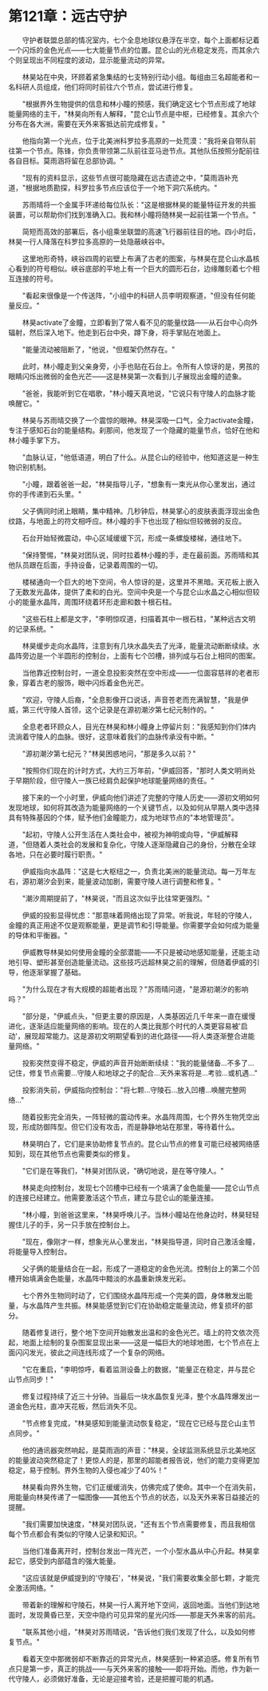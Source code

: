 # 第121章：远古守护

　　守护者联盟总部的情况室内，七个全息地球仪悬浮在半空，每个上面都标记着一个闪烁的金色光点——七大能量节点的位置。昆仑山的光点稳定发亮，而其余六个则呈现出不同程度的波动，显示能量流动的异常。

　　林昊站在中央，环顾着紧急集结的七支特别行动小组。每组由三名超能者和一名科研人员组成，他们将同时前往六个节点，尝试进行修复。

　　"根据界外生物提供的信息和林小瞳的预感，我们确定这七个节点形成了地球能量网络的主干，"林昊向所有人解释，"昆仑山节点是中枢，已经修复。其余六个分布在各大洲，需要在天外来客抵达前完成修复。"

　　他指向第一个光点，位于北美洲科罗拉多高原的一处荒漠："我将亲自带队前往第一个节点。陈锋，你负责带领第二队前往亚马逊节点。其他队伍按照分配前往各自目标。莫雨涵将留在总部协调。"

　　"现有的资料显示，这些节点很可能隐藏在远古遗迹之中，"莫雨涵补充道，"根据地质勘探，科罗拉多节点应该位于一个地下洞穴系统内。"

　　苏雨晴将一个金属手环递给每位队长："这是根据林昊的能量特征开发的共振装置，可以帮助你们找到准确入口。我和林小瞳将随林昊一起前往第一个节点。"

　　简短而高效的部署后，各小组乘坐联盟的高速飞行器前往目的地。四小时后，林昊一行人降落在科罗拉多高原的一处隐蔽峡谷中。

　　这里地形奇特，峡谷四周的岩壁上布满了古老的图案，与林昊在昆仑山水晶核心看到的符号相似。峡谷底部的平地上有一个巨大的圆形石台，边缘雕刻着七个相互连接的符号。

　　"看起来很像是一个传送阵，"小组中的科研人员李明观察道，"但没有任何能量反应。"

　　林昊activate了金瞳，立即看到了常人看不见的能量纹路——从石台中心向外辐射，然后深入地下。他走到石台中央，蹲下身，将手掌贴在地面上。

　　"能量流动被阻断了，"他说，"但框架仍然存在。"

　　此时，林小瞳走到父亲身旁，小手也贴在石台上。令所有人惊讶的是，男孩的眼睛闪烁出微弱的金色光芒——这是林昊第一次看到儿子展现出金瞳的迹象。

　　"爸爸，我能听到它在唱歌，"林小瞳天真地说，"它说只有守陵人的血脉才能唤醒它。"

　　林昊与苏雨晴交换了一个震惊的眼神。林昊深吸一口气，全力activate金瞳，专注于感知石台的能量结构。刹那间，他发现了一个隐藏的能量节点，恰好在他和林小瞳手掌下方。

　　"血脉认证，"他低语道，明白了什么。从昆仑山的经验中，他知道这是一种生物识别机制。

　　"小瞳，跟着爸爸一起，"林昊指导儿子，"想象有一束光从你心里发出，通过你的手传递到石头里。"

　　父子俩同时闭上眼睛，集中精神。几秒钟后，林昊掌心的皮肤表面浮现出金色纹路，与地面上的符文相呼应。林小瞳的手下也出现了相似但较微弱的反应。

　　石台开始轻微震动，中心区域缓缓下沉，形成一条螺旋楼梯，通往地下。

　　"保持警惕，"林昊对团队说，同时拉着林小瞳的手，走在最前面。苏雨晴和其他队员跟在后面，手持设备，记录着周围的一切。

　　楼梯通向一个巨大的地下空间，令人惊讶的是，这里并不黑暗。天花板上嵌入了无数发光晶体，提供了柔和的白光。空间中央是一个与昆仑山水晶之心相似但较小的能量水晶阵，周围环绕着环形走廊和数十根石柱。

　　"这些石柱上都是文字，"李明惊叹道，扫描着其中一根石柱，"某种远古文明的记录系统。"

　　林昊缓步走向水晶阵，注意到有几块水晶失去了光泽，能量流动断断续续。水晶阵旁边是一个半圆形的控制台，上面有七个凹槽，排列成与石台上相同的图案。

　　当他靠近控制台时，一道全息投影突然在空中形成——一位面容慈祥的老者形象，穿着古老的服饰，眼中闪烁着金色光芒。

　　"欢迎，守陵人后裔，"全息影像开口说话，声音苍老而充满智慧，"我是伊威，第三代守陵人首领，这个记录是在源初潮汐第七纪元制作的。"

　　全息老者环顾众人，目光在林昊和林小瞳身上停留片刻："我感知到你们体内流淌着守陵人的血脉。很好，这意味着我们的血脉传承没有中断。"

　　"源初潮汐第七纪元？"林昊困惑地问，"那是多久以前？"

　　"按照你们现在的计时方式，大约三万年前，"伊威回答，"那时人类文明尚处于早期阶段，但守陵人一族已经肩负起保护地球能量网络的责任。"

　　接下来的一个小时里，伊威向他们讲述了完整的守陵人历史——源初文明如何发现地球，如何将其改造为能量网络的一个关键节点，以及如何从早期人类中选择具有特殊基因的个体，赋予他们金瞳能力，成为地球节点的"本地管理员"。

　　"起初，守陵人公开生活在人类社会中，被视为神明或向导，"伊威解释道，"但随着人类社会的发展和复杂化，守陵人逐渐隐藏自己的身份，分散在全球各地，只在必要时履行职责。"

　　伊威指向水晶阵："这是七大枢纽之一，负责北美洲的能量流动。每一万年左右，源初潮汐会到来，能量波动加剧，需要守陵人进行调整和修复。"

　　"潮汐周期提前了，"林昊说，"而且这次似乎比往常更强烈。"

　　伊威的投影显得忧虑："那意味着网络出现了异常。听我说，年轻的守陵人，金瞳的真正用途不仅是观察能量，更是调节和引导能量。你需要学会如何成为能量的导体和平衡器。"

　　伊威教导林昊如何使用金瞳的全部潜能——不只是被动地感知能量，还能主动地引导、塑形甚至创造能量流动。这些技巧远超林昊之前的理解，但随着伊威的引导，他逐渐掌握了基础。

　　"为什么现在才有大规模的超能者出现？"苏雨晴问道，"是源初潮汐的影响吗？"

　　"部分是，"伊威点头，"但更主要的原因是，人类基因近几千年来一直在缓慢进化，逐渐适应能量网络的影响。现在的人类比我那个时代的人类更容易被'启动'，展现超常能力。这是源初文明期望看到的进化路径——将人类逐渐整合进能量网络。"

　　投影突然变得不稳定，伊威的声音开始断断续续："我的能量储备...不多了...记住，修复节点需要...守陵人和地球之子的配合...天外来客将是...考验...或机遇..."

　　投影消失前，伊威指向控制台："将七颗...守陵石...放入凹槽...唤醒完整网络..."

　　随着投影完全消失，一阵轻微的震动传来。水晶阵周围，七个界外生物凭空出现，形成防御阵型。但它们没有攻击，而是静静地站在那里，等待着什么。

　　林昊明白了，它们是来协助修复节点的。昆仑山节点的修复可能已经被网络感知到，现在其他节点也需要类似的修复。

　　"它们是在等我们，"林昊对团队说，"确切地说，是在等守陵人。"

　　林昊走向控制台，发现七个凹槽中已经有一个填满了金色能量——昆仑山节点的连接已经建立。他需要激活这个节点，建立与昆仑山的能量连接。

　　"林小瞳，到爸爸这里来，"林昊呼唤儿子。当林小瞳站在他身边时，林昊轻轻握住儿子的手，另一只手放在控制台上。

　　"现在，像刚才一样，想象光从心里发出，"林昊指导道，同时自己激活金瞳，将能量导入控制台。

　　父子俩的能量结合在一起，形成了一道稳定的金色光流。控制台上的第二个凹槽开始填满金色能量，水晶阵中黯淡的水晶重新焕发光彩。

　　七个界外生物同时动了，它们围绕水晶阵形成一个完美的圆，身体散发出能量，与水晶阵产生共振。林昊能感觉到它们在协助稳定能量流动，修复损坏的部分。

　　随着修复进行，整个地下空间开始散发出温和的金色光芒。墙上的符文依次亮起，地面上绘制的复杂图案显现出来——这是一幅巨大的地球地图，七个节点在上面闪闪发光，彼此之间连线形成了一个复杂的网络。

　　"它在重启，"李明惊呼，看着监测设备上的数据，"能量正在稳定，并与昆仑山节点同步！"

　　修复过程持续了近三十分钟。当最后一块水晶恢复光泽，整个水晶阵爆发出一道金色光柱，直冲天花板，然后消失不见。

　　"节点修复完成，"林昊感知到能量流动恢复稳定，"现在它已经与昆仑山主节点同步。"

　　他的通讯器突然响起，是莫雨涵的声音："林昊，全球监测系统显示北美地区的能量波动突然稳定了！更惊人的是，那里的超能者报告说，他们的能力变得更加稳定，易于控制。界外生物的入侵也减少了40%！"

　　林昊看向界外生物，它们正缓缓消失，仿佛完成了使命。其中一个在消失前，用能量向林昊传递了一幅图像——其他五个节点的状态，以及天外来客日益接近的提醒。

　　"我们需要加快速度，"林昊对团队说，"还有五个节点需要修复，而且我相信每个节点都会有类似的守陵人记录和知识。"

　　当他们准备离开时，控制台发出一阵光芒，一个小型水晶从中心升起。林昊拿起它，感受到内部蕴含的强大能量。

　　"这应该就是伊威提到的'守陵石'，"林昊说，"我们需要收集全部七颗，才能完全激活网络。"

　　带着新的理解和守陵石，林昊一行人离开地下空间，返回地面。当他们到达地面时，发现黄昏已至，天空中隐约可见异常的星光闪烁——那是天外来客的前兆。

　　"联系其他小组，"林昊对苏雨晴说，"告诉他们我们发现了什么，以及如何修复节点。"

　　看着天空中那微弱却不断靠近的异常光点，林昊感到一种紧迫感。修复所有节点只是第一步，真正的挑战——与天外来客的接触——即将开始。而他，作为新一代守陵人，必须做好准备，无论是迎接考验，还是把握可能的机遇。 
